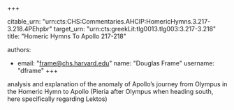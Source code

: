 +++


citable_urn: "urn:cts:CHS:Commentaries.AHCIP:HomericHymns.3.217-3.218.4PEhpbr"
target_urn: "urn:cts:greekLit:tlg0013.tlg003:3.217-3.218"
title: "Homeric Hymns To Apollo 217-218"

authors:
- email: "frame@chs.harvard.edu"
  name: "Douglas Frame"
  username: "dframe"
+++

<p>analysis and explanation of the anomaly of Apollo’s journey from Olympus in the Homeric Hymn to Apollo (Pieria after Olympus when heading south, here specifically regarding Lektos)</p>